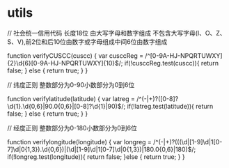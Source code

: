 # utils

// 社会统一信用代码 长度18位 由大写字母和数字组成 不包含大写字母(I、O、Z、S、V),前2位和后10位由数字或字母组成中间6位由数字组成

function verifyCUSCC(cuscc) {
  var cusccReg = /^[0-9A-HJ-NPQRTUWXY]{2}\d{6}[0-9A-HJ-NPQRTUWXY]{10}$/;
  if(!cusccReg.test(cuscc)){
      return false;
  } else {
      return true;
  }
}

// 纬度正则 整数部分为0-90小数部分为0到6位

function verifylatitude(latitude) {
  var latreg = /^(\-|\+)?([0-8]?\d{1}\.\d{0,6}|90\.0{0,6}|[0-8]?\d{1}|90)$/;
  if(!latreg.test(latitude)){
      return false;
  } else {
      return true;
  }
}

// 经度正则 整数部分为0-180小数部分为0到6位

function verifylongitude(longitude) {
  var longreg = /^(\-|\+)?(((\d|[1-9]\d|1[0-7]\d|0{1,3})\.\d{0,6})|(\d|[1-9]\d|1[0-7]\d|0{1,3})|180\.0{0,6}|180)$/;
  if(!longreg.test(longitude)){
      return false;
  }else {
      return true;
  }
}
